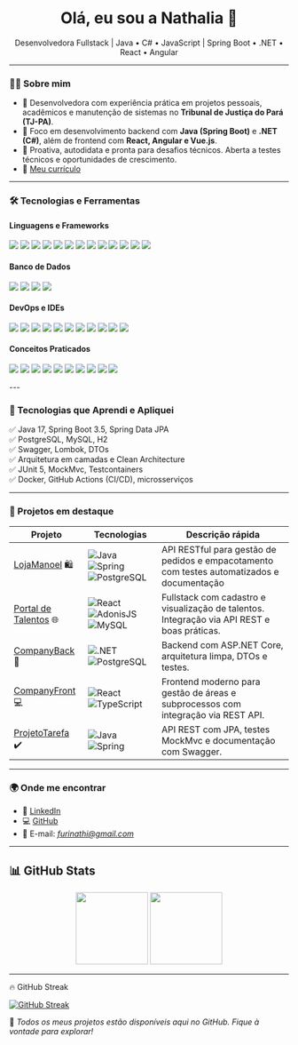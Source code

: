 <h1 align="center">Olá, eu sou a Nathalia 👋</h1>

<p align="center">
  Desenvolvedora Fullstack | Java • C# • JavaScript | Spring Boot • .NET • React • Angular
</p>

---

### 👩‍💻 Sobre mim

- 💼 Desenvolvedora com experiência prática em projetos pessoais, acadêmicos e manutenção de sistemas no **Tribunal de Justiça do Pará (TJ-PA)**.
- 🚀 Foco em desenvolvimento backend com **Java (Spring Boot)** e **.NET (C#)**, além de frontend com **React, Angular e Vue.js**.
- 🎯 Proativa, autodidata e pronta para desafios técnicos. Aberta a testes técnicos e oportunidades de crescimento.
- 📄 [Meu currículo](https://drive.google.com/file/d/1bfgWB9BBDNpl0kloxX3N0no7cJhxchZ4/view?usp=sharing)

---

### 🛠️ Tecnologias e Ferramentas

#### Linguagens e Frameworks
<p>
  <img src="https://img.shields.io/badge/Java-ED8B00?style=for-the-badge&logo=java&logoColor=white" />
  <img src="https://img.shields.io/badge/C%23-239120?style=for-the-badge&logo=c-sharp&logoColor=white" />
  <img src="https://img.shields.io/badge/JavaScript-F7DF1E?style=for-the-badge&logo=javascript&logoColor=black" />
  <img src="https://img.shields.io/badge/TypeScript-3178C6?style=for-the-badge&logo=typescript&logoColor=white" />
  <img src="https://img.shields.io/badge/HTML5-E34F26?style=for-the-badge&logo=html5&logoColor=white" />
  <img src="https://img.shields.io/badge/CSS3-1572B6?style=for-the-badge&logo=css3&logoColor=white" />
  <img src="https://img.shields.io/badge/Spring-6DB33F?style=for-the-badge&logo=spring&logoColor=white" />
  <img src="https://img.shields.io/badge/Hibernate-59666C?style=for-the-badge&logo=hibernate&logoColor=white" />  
  <img src="https://img.shields.io/badge/.NET-512BD4?style=for-the-badge&logo=dotnet&logoColor=white" />
  <img src="https://img.shields.io/badge/Bootstrap-7952B3?style=for-the-badge&logo=bootstrap&logoColor=white" />
  <img src="https://img.shields.io/badge/React-61DAFB?style=for-the-badge&logo=react&logoColor=black" />
  <img src="https://img.shields.io/badge/Angular-DD0031?style=for-the-badge&logo=angular&logoColor=white" />
  <img src="https://img.shields.io/badge/Vue.js-4FC08D?style=for-the-badge&logo=vue.js&logoColor=white" />
</p>

#### Banco de Dados
<p>
  <img src="https://img.shields.io/badge/PostgreSQL-4169E1?style=for-the-badge&logo=postgresql&logoColor=white" />
  <img src="https://img.shields.io/badge/MySQL-4479A1?style=for-the-badge&logo=mysql&logoColor=white" />
  <img src="https://img.shields.io/badge/H2-1a73e8?style=for-the-badge&logo=h2&logoColor=white" />
  <img src="https://img.shields.io/badge/SQL-003B57?style=for-the-badge&logo=sqlite&logoColor=white" />
</p>

#### DevOps e IDEs
<p>
  <img src="https://img.shields.io/badge/Docker-2496ED?style=for-the-badge&logo=docker&logoColor=white" />
  <img src="https://img.shields.io/badge/Git-F05032?style=for-the-badge&logo=git&logoColor=white" />
  <img src="https://img.shields.io/badge/GitHub-181717?style=for-the-badge&logo=github&logoColor=white" />
  <img src="https://img.shields.io/badge/GitLab-FC6D26?style=for-the-badge&logo=gitlab&logoColor=white" />
  <img src="https://img.shields.io/badge/Postman-FF6C37?style=for-the-badge&logo=postman&logoColor=white" />
  <img src="https://img.shields.io/badge/VS%20Code-007ACC?style=for-the-badge&logo=visual-studio-code&logoColor=white" />
  <img src="https://img.shields.io/badge/IntelliJ-000000?style=for-the-badge&logo=intellij-idea&logoColor=white" />
  <img src="https://img.shields.io/badge/Eclipse-2C2255?style=for-the-badge&logo=eclipse&logoColor=white" />
  <img src="https://img.shields.io/badge/Visual%20Studio-5C2D91?style=for-the-badge&logo=visual-studio&logoColor=white" />
  <img src="https://img.shields.io/badge/OpenShift-EE0000?style=for-the-badge&logo=redhatopenshift&logoColor=white" />
  <img src="https://img.shields.io/badge/Swagger-85EA2D?style=for-the-badge&logo=swagger&logoColor=black" />
</p>

#### Conceitos Praticados

<p>
  <img src="https://img.shields.io/badge/REST%20APIs-FF6F00?style=for-the-badge&logo=rest&logoColor=white" />
  <img src="https://img.shields.io/badge/CRUD-4CAF50?style=for-the-badge&logo=data&logoColor=white" />
  <img src="https://img.shields.io/badge/MVC-795548?style=for-the-badge&logo=model-view-controller&logoColor=white" />
  <img src="https://img.shields.io/badge/POO-607D8B?style=for-the-badge&logo=java&logoColor=white" />
  <img src="https://img.shields.io/badge/JWT-000000?style=for-the-badge&logo=jsonwebtokens&logoColor=white" />
  <img src="https://img.shields.io/badge/Testes%20(JUnit)-25A162?style=for-the-badge&logo=junit5&logoColor=white" />
  <img src="https://img.shields.io/badge/Mockito-CA2134?style=for-the-badge&logo=java&logoColor=white" />
  <img src="https://img.shields.io/badge/Maven-C71A36?style=for-the-badge&logo=apachemaven&logoColor=white" />
  <img src="https://img.shields.io/badge/Lombok-EA4C10?style=for-the-badge&logo=java&logoColor=white" />
  <img src="https://img.shields.io/badge/MapStruct-6DB33F?style=for-the-badge&logo=java&logoColor=white" />
</p>
---

### 🚀 Tecnologias que Aprendi e Apliquei

✅ Java 17, Spring Boot 3.5, Spring Data JPA  
✅ PostgreSQL, MySQL, H2  
✅ Swagger, Lombok, DTOs  
✅ Arquitetura em camadas e Clean Architecture  
✅ JUnit 5, MockMvc, Testcontainers  
✅ Docker, GitHub Actions (CI/CD), microsserviços

---

### 📌 Projetos em destaque

| Projeto                | Tecnologias                                                                                     | Descrição rápida                                                                                  |
|------------------------|--------------------------------------------------------------------------------------------------|----------------------------------------------------------------------------------------------------|
| [LojaManoel](https://github.com/nathiz/lojaManoel) 🛍️ | ![Java](https://img.shields.io/badge/-Java-blue) ![Spring](https://img.shields.io/badge/-Spring-green) ![PostgreSQL](https://img.shields.io/badge/-PostgreSQL-blue) | API RESTful para gestão de pedidos e empacotamento com testes automatizados e documentação |
| [Portal de Talentos](https://github.com/nathiz/portal-de-talentos) 🌐 | ![React](https://img.shields.io/badge/-React-blue) ![AdonisJS](https://img.shields.io/badge/-AdonisJS-purple) ![MySQL](https://img.shields.io/badge/-MySQL-blue) | Fullstack com cadastro e visualização de talentos. Integração via API REST e boas práticas. |
| [CompanyBack](https://github.com/nathiz/CompanyBack) 🏢 | ![.NET](https://img.shields.io/badge/-.NET-purple) ![PostgreSQL](https://img.shields.io/badge/-PostgreSQL-blue) | Backend com ASP.NET Core, arquitetura limpa, DTOs e testes.                                      |
| [CompanyFront](https://github.com/nathiz/CompanyFront) 💻 | ![React](https://img.shields.io/badge/-React-blue) ![TypeScript](https://img.shields.io/badge/-TypeScript-blue) | Frontend moderno para gestão de áreas e subprocessos com integração via REST API.             |
| [ProjetoTarefa](https://github.com/nathiz/ProjetoTarefa) ✔️ | ![Java](https://img.shields.io/badge/-Java-blue) ![Spring](https://img.shields.io/badge/-Spring-green) | API REST com JPA, testes MockMvc e documentação com Swagger.                                  |

---

### 🌍 Onde me encontrar

- 💼 [LinkedIn](https://www.linkedin.com/in/nathalia-furigo/)
- 💻 [GitHub](https://github.com/nathiz)
- 📧 E-mail: *furinathi@gmail.com*

---

## 📊 GitHub Stats

<div align="center">
  <img height="130em" src="https://github-readme-stats.vercel.app/api?username=nathiz&show_icons=true&theme=midnight-purple&include_all_commits=true&count_private=true"/>
  <img height="130em" src="https://github-readme-stats.vercel.app/api/top-langs/?username=nathiz&layout=compact&langs_count=16&theme=midnight-purple"/>
</div>

---

🔥 GitHub Streak

[![GitHub Streak](https://streak-stats.demolab.com/?user=nathiz&theme=midnight-purple&background=000&border=8300ff&dates=FFF)](https://git.io/streak-stats)

📌 *Todos os meus projetos estão disponíveis aqui no GitHub. Fique à vontade para explorar!*
